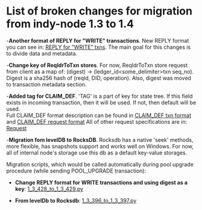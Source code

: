 # List of broken changes for migration from indy-node 1.3 to 1.4

-**Another format of REPLY for "WRITE" transactions**. New REPLY format you can see in:
 [REPLY for "WRITE" txns](https://github.com/hyperledger/indy-node/blob/master/docs/requests.md#reply-structure-for-write-requests).
 The main goal for this changes is to divide data and metadata.

-**Change key of ReqIdrToTxn stores**.   For now, ReqIdrToTxn store request from client as a map of:
 (digest) -> (ledger_id<some_delimiter>txn seq_no). Digest is a sha256 hash of (reqId, DID, operation). 
 Also, digest was moved to transaction metadata section.
 
-**Added tag for CLAIM_DEF**. 'TAG' is a part of key for state tree. If this field exists in incoming transaction, then it will be used. If not, then default will be used.  
Full CLAIM_DEF format description can be found in [CLAIM_DEF txn format](https://github.com/hyperledger/indy-node/blob/master/docs/transactions.md#claim_def) and [CLAIM_DEF request format](https://github.com/hyperledger/indy-node/blob/master/docs/requests.md#claim_def)
All of other request specifications are in: [Request](https://github.com/hyperledger/indy-node/blob/master/docs/requests.md)

-**Migration fom levelDB to RocksDB**. Rocksdb has a native 'seek' methods, more flexible, has snapshots support and works well on Windows.
For now, all of internal node's storage use this db as a default key-value storages.  

Migration scripts, which would be called automatically during pool upgrade procedure (while sending POOL_UPGRADE transaction):

 - **Change REPLY format for WRITE transactions and using digest as a key**:
    [1_3_428_to_1_3_429.py](https://github.com/hyperledger/indy-node/blob/master/data/migrations/deb/1_3_428_to_1_3_429.py)


 - **From levelDb to Rocksdb**: 
    [1_3_396_to_1_3_397.py](https://github.com/hyperledger/indy-node/blob/master/data/migrations/deb/1_3_396_to_1_3_397.py)
